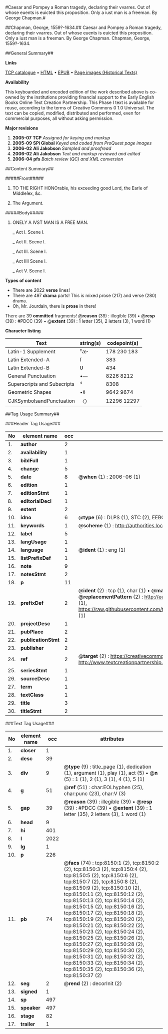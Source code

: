 #Caesar and Pompey a Roman tragedy, declaring their vvarres. Out of whose euents is euicted this proposition. Only a iust man is a freeman. By George Chapman.#

##Chapman, George, 1559?-1634.##
Caesar and Pompey a Roman tragedy, declaring their vvarres. Out of whose euents is euicted this proposition. Only a iust man is a freeman. By George Chapman.
Chapman, George, 1559?-1634.

##General Summary##

**Links**

[TCP catalogue](http://www.ota.ox.ac.uk/tcp/)  • 
[HTML](http://tei.it.ox.ac.uk/tcp/Texts-HTML/free/A18/A18425.html)  • 
[EPUB](http://tei.it.ox.ac.uk/tcp/Texts-EPUB/free/A18/A18425.epub) • 
[Page images (Historical Texts)](https://data.historicaltexts.jisc.ac.uk/view?pubId=eebo-99843418e&pageId=eebo-99843418e-8150-1)

**Availability**

This keyboarded and encoded edition of the
	       work described above is co-owned by the institutions
	       providing financial support to the Early English Books
	       Online Text Creation Partnership. This Phase I text is
	       available for reuse, according to the terms of Creative
	       Commons 0 1.0 Universal. The text can be copied,
	       modified, distributed and performed, even for
	       commercial purposes, all without asking permission.

**Major revisions**

1. __2005-07__ __TCP__ *Assigned for keying and markup*
1. __2005-09__ __SPi Global__ *Keyed and coded from ProQuest page images*
1. __2006-02__ __Ali Jakobson__ *Sampled and proofread*
1. __2006-02__ __Ali Jakobson__ *Text and markup reviewed and edited*
1. __2006-04__ __pfs__ *Batch review (QC) and XML conversion*

##Content Summary##

#####Front#####

1. TO THE RIGHT HONOrable, his exceeding good Lord, the Earle of Middleſex, &c.

1. The Argument.

#####Body#####

1. ONELY A IVST MAN IS A FREE MAN.

    _ Act I. Scene I.

    _ Act II. Scene I.

    _ Act III. Scene I.

    _ Act IIII Scene I.

    _ Act V. Scene I.

**Types of content**

  * There are 2022 **verse** lines!
  * There are 497 **drama** parts! This is mixed prose (217) and verse (280) drama.
  * Oh, Mr. Jourdain, there is **prose** in there!

There are 39 **ommitted** fragments! 
 @__reason__ (39) : illegible (39)  •  @__resp__ (39) : #PDCC (39)  •  @__extent__ (39) : 1 letter (35), 2 letters (3), 1 word (1)

**Character listing**


|Text|string(s)|codepoint(s)|
|---|---|---|
|Latin-1 Supplement|²æ·|178 230 183|
|Latin Extended-A|ſ|383|
|Latin Extended-B|Ʋ|434|
|General Punctuation|•—|8226 8212|
|Superscripts             and Subscripts|⁴|8308|
|Geometric Shapes|▪◊|9642 9674|
|CJKSymbolsandPunctuation|〈〉|12296 12297|

##Tag Usage Summary##

###Header Tag Usage###

|No|element name|occ|attributes|
|---|---|---|---|
|1.|__author__|2||
|2.|__availability__|1||
|3.|__biblFull__|1||
|4.|__change__|5||
|5.|__date__|8| @__when__ (1) : 2006-06 (1)|
|6.|__edition__|1||
|7.|__editionStmt__|1||
|8.|__editorialDecl__|1||
|9.|__extent__|2||
|10.|__idno__|6| @__type__ (6) : DLPS (1), STC (2), EEBO-CITATION (1), PROQUEST (1), VID (1)|
|11.|__keywords__|1| @__scheme__ (1) : http://authorities.loc.gov/ (1)|
|12.|__label__|5||
|13.|__langUsage__|1||
|14.|__language__|1| @__ident__ (1) : eng (1)|
|15.|__listPrefixDef__|1||
|16.|__note__|9||
|17.|__notesStmt__|2||
|18.|__p__|11||
|19.|__prefixDef__|2| @__ident__ (2) : tcp (1), char (1)  •  @__matchPattern__ (2) : ([0-9\-]+):([0-9IVX]+) (1), (.+) (1)  •  @__replacementPattern__ (2) : http://eebo.chadwyck.com/downloadtiff?vid=$1&page=$2 (1), https://raw.githubusercontent.com/textcreationpartnership/Texts/master/tcpchars.xml#$1 (1)|
|20.|__projectDesc__|1||
|21.|__pubPlace__|2||
|22.|__publicationStmt__|2||
|23.|__publisher__|2||
|24.|__ref__|2| @__target__ (2) : https://creativecommons.org/publicdomain/zero/1.0/ (1), http://www.textcreationpartnership.org/docs/. (1)|
|25.|__seriesStmt__|1||
|26.|__sourceDesc__|1||
|27.|__term__|1||
|28.|__textClass__|1||
|29.|__title__|3||
|30.|__titleStmt__|2||


###Text Tag Usage###

|No|element name|occ|attributes|
|---|---|---|---|
|1.|__closer__|1||
|2.|__desc__|39||
|3.|__div__|9| @__type__ (9) : title_page (1), dedication (1), argument (1), play (1), act (5)  •  @__n__ (5) : 1 (1), 2 (1), 3 (1), 4 (1), 5 (1)|
|4.|__g__|51| @__ref__ (51) : char:EOLhyphen (25), char:punc (23), char:V (3)|
|5.|__gap__|39| @__reason__ (39) : illegible (39)  •  @__resp__ (39) : #PDCC (39)  •  @__extent__ (39) : 1 letter (35), 2 letters (3), 1 word (1)|
|6.|__head__|9||
|7.|__hi__|401||
|8.|__l__|2022||
|9.|__lg__|1||
|10.|__p__|226||
|11.|__pb__|74| @__facs__ (74) : tcp:8150:1 (2), tcp:8150:2 (2), tcp:8150:3 (2), tcp:8150:4 (2), tcp:8150:5 (2), tcp:8150:6 (2), tcp:8150:7 (2), tcp:8150:8 (2), tcp:8150:9 (2), tcp:8150:10 (2), tcp:8150:11 (2), tcp:8150:12 (2), tcp:8150:13 (2), tcp:8150:14 (2), tcp:8150:15 (2), tcp:8150:16 (2), tcp:8150:17 (2), tcp:8150:18 (2), tcp:8150:19 (2), tcp:8150:20 (2), tcp:8150:21 (2), tcp:8150:22 (2), tcp:8150:23 (2), tcp:8150:24 (2), tcp:8150:25 (2), tcp:8150:26 (2), tcp:8150:27 (2), tcp:8150:28 (2), tcp:8150:29 (2), tcp:8150:30 (2), tcp:8150:31 (2), tcp:8150:32 (2), tcp:8150:33 (2), tcp:8150:34 (2), tcp:8150:35 (2), tcp:8150:36 (2), tcp:8150:37 (2)|
|12.|__seg__|2| @__rend__ (2) : decorInit (2)|
|13.|__signed__|1||
|14.|__sp__|497||
|15.|__speaker__|497||
|16.|__stage__|82||
|17.|__trailer__|1||
